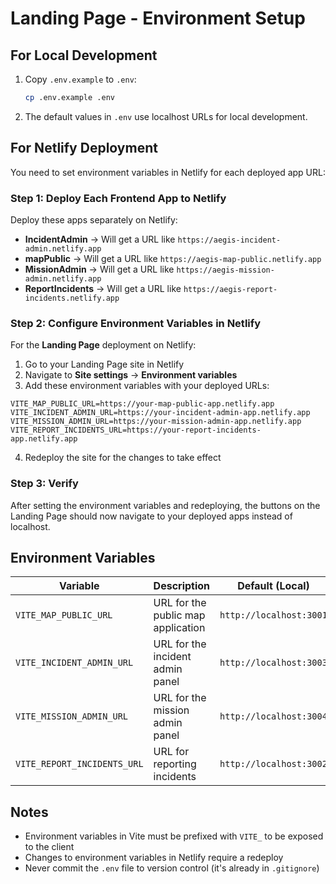 # Landing Page - Environment Setup

## For Local Development

1. Copy `.env.example` to `.env`:
   ```bash
   cp .env.example .env
   ```

2. The default values in `.env` use localhost URLs for local development.

## For Netlify Deployment

You need to set environment variables in Netlify for each deployed app URL:

### Step 1: Deploy Each Frontend App to Netlify

Deploy these apps separately on Netlify:
- **IncidentAdmin** → Will get a URL like `https://aegis-incident-admin.netlify.app`
- **mapPublic** → Will get a URL like `https://aegis-map-public.netlify.app`
- **MissionAdmin** → Will get a URL like `https://aegis-mission-admin.netlify.app`
- **ReportIncidents** → Will get a URL like `https://aegis-report-incidents.netlify.app`

### Step 2: Configure Environment Variables in Netlify

For the **Landing Page** deployment on Netlify:

1. Go to your Landing Page site in Netlify
2. Navigate to **Site settings** → **Environment variables**
3. Add these environment variables with your deployed URLs:

```
VITE_MAP_PUBLIC_URL=https://your-map-public-app.netlify.app
VITE_INCIDENT_ADMIN_URL=https://your-incident-admin-app.netlify.app
VITE_MISSION_ADMIN_URL=https://your-mission-admin-app.netlify.app
VITE_REPORT_INCIDENTS_URL=https://your-report-incidents-app.netlify.app
```

4. Redeploy the site for the changes to take effect

### Step 3: Verify

After setting the environment variables and redeploying, the buttons on the Landing Page should now navigate to your deployed apps instead of localhost.

## Environment Variables

| Variable | Description | Default (Local) |
|----------|-------------|----------------|
| `VITE_MAP_PUBLIC_URL` | URL for the public map application | `http://localhost:3001` |
| `VITE_INCIDENT_ADMIN_URL` | URL for the incident admin panel | `http://localhost:3003` |
| `VITE_MISSION_ADMIN_URL` | URL for the mission admin panel | `http://localhost:3004` |
| `VITE_REPORT_INCIDENTS_URL` | URL for reporting incidents | `http://localhost:3002` |

## Notes

- Environment variables in Vite must be prefixed with `VITE_` to be exposed to the client
- Changes to environment variables in Netlify require a redeploy
- Never commit the `.env` file to version control (it's already in `.gitignore`)
